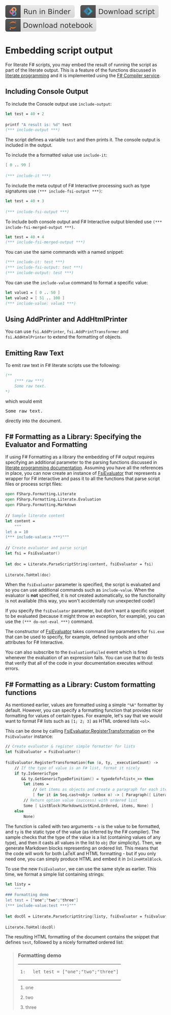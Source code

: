 [![Binder](img/badge-binder.svg)](https://mybinder.org/v2/gh/fsprojects/fsharp.formatting/gh-pages?filepath=evaluation.ipynb)&emsp;
[![Script](img/badge-script.svg)](https://fsprojects.github.io/FSharp.Formatting//evaluation.fsx)&emsp;
[![Notebook](img/badge-notebook.svg)](https://fsprojects.github.io/FSharp.Formatting//evaluation.ipynb)

# Embedding script output

For literate F# scripts, you may embed the result of running the script as part of the literate output.
This is a feature of the functions discussed in [literate programming](literate.html) and
it is implemented using the [F# Compiler service](http://fsharp.github.io/FSharp.Compiler.Service/).

## Including Console Output

To include the Console output use `include-output`:

```fsharp
let test = 40 + 2

printf "A result is: %d" test
(*** include-output ***)

```

The script defines a variable `test` and then prints it. The console output is included
in the output.

To include the a formatted value use `include-it`:

```fsharp
[ 0 .. 99 ]

(*** include-it ***)

```

To include the meta output of F# Interactive processing such as type signatures use `(*** include-fsi-output ***)`:

```fsharp
let test = 40 + 3

(*** include-fsi-output ***)

```

To include both console output and F# Interactive output blended use `(*** include-fsi-merged-output ***)`.

```fsharp
let test = 40 + 4
(*** include-fsi-merged-output ***)

```

You can use the same commands with a named snippet:

```fsharp
(*** include-it: test ***)
(*** include-fsi-output: test ***)
(*** include-output: test ***)

```

You can use the `include-value` command to format a specific value:

```fsharp
let value1 = [ 0 .. 50 ]
let value2 = [ 51 .. 100 ]
(*** include-value: value1 ***)

```

## Using AddPrinter and AddHtmlPrinter

You can use `fsi.AddPrinter`, `fsi.AddPrintTransformer` and `fsi.AddHtmlPrinter` to extend the formatting of objects.

## Emitting Raw Text

To emit raw text in F# literate scripts use the following:

```fsharp
(**
	(*** raw ***)
	Some raw text.
*)

```

which would emit

<pre>
Some raw text.
</pre>
directly into the document.

## F# Formatting as a Library:  Specifying the Evaluator and Formatting

If using F# Formatting as a library the embedding of F# output requires specifying an additional parameter to the
parsing functions discussed in [literate programming documentation](literate.html).
Assuming you have all the references in place, you can now create an instance of
[FsiEvaluator](https://fsprojects.github.io/FSharp.Formatting/reference/fsharp-formatting-literate-evaluation-fsievaluator.html) that represents a wrapper for F# interactive and pass it to all the
functions that parse script files or process script files:

```fsharp
open FSharp.Formatting.Literate
open FSharp.Formatting.Literate.Evaluation
open FSharp.Formatting.Markdown

// Sample literate content
let content =
    """
let a = 10
(*** include-value:a ***)"""

// Create evaluator and parse script
let fsi = FsiEvaluator()

let doc = Literate.ParseScriptString(content, fsiEvaluator = fsi)

Literate.ToHtml(doc)
```

When the `fsiEvaluator` parameter is specified, the script is evaluated and so you
can use additional commands such as `include-value`. When the evaluator is **not** specified,
it is not created automatically, so the functionality is not available (this way,
you won't accidentally run unexpected code!)

If you specify the `fsiEvaluator` parameter, but don't want a specific snippet to be evaluated
(because it might throw an exception, for example), you can use the `(*** do-not-eval ***)`
command.

The constructor of [FsiEvaluator](https://fsprojects.github.io/FSharp.Formatting/reference/fsharp-formatting-literate-evaluation-fsievaluator.html) takes command line parameters for `fsi.exe` that can
be used to specify, for example, defined symbols and other attributes for F# Interactive.

You can also subscribe to the `EvaluationFailed` event which is fired whenever the evaluation
of an expression fails. You can use that to do tests that verify that all of the code in your
documentation executes without errors.

## F# Formatting as a Library: Custom formatting functions

As mentioned earlier, values are formatted using a simple `"%A"` formatter by default.
However, you can specify a formatting function that provides nicer formatting for values
of certain types. For example, let's say that we would want to format F# lists such as
`[1; 2; 3]` as HTML ordered lists `<ol>`.

This can be done by calling [FsiEvaluator.RegisterTransformation](https://fsprojects.github.io/FSharp.Formatting/reference/fsharp-formatting-literate-evaluation-fsievaluator.html#RegisterTransformation) on the `FsiEvaluator` instance:

```fsharp
// Create evaluator & register simple formatter for lists
let fsiEvaluator = FsiEvaluator()

fsiEvaluator.RegisterTransformation(fun (o, ty, _executionCount) ->
    // If the type of value is an F# list, format it nicely
    if ty.IsGenericType
       && ty.GetGenericTypeDefinition() = typedefof<list<_>> then
        let items =
            // Get items as objects and create a paragraph for each item
            [ for it in Seq.cast<obj> (unbox o) -> [ Paragraph([ Literal(it.ToString(), None) ], None) ] ]
        // Return option value (success) with ordered list
        Some [ ListBlock(MarkdownListKind.Ordered, items, None) ]
    else
        None)
```

The function is called with two arguments - `o` is the value to be formatted, and `ty`
is the static type of the value (as inferred by the F# compiler). The sample checks
that the type of the value is a list (containing values of any type), and then it
casts all values in the list to `obj` (for simplicity). Then, we generate Markdown
blocks representing an ordered list. This means that the code will work for both
LaTeX and HTML formatting - but if you only need one, you can simply produce HTML and
embed it in `InlineHtmlBlock`.

To use the new `FsiEvaluator`, we can use the same style as earlier. This time, we format
a simple list containing strings:

```fsharp
let listy =
    """
### Formatting demo
let test = ["one";"two";"three"]
(*** include-value:test ***)"""

let docOl = Literate.ParseScriptString(listy, fsiEvaluator = fsiEvaluator)

Literate.ToHtml(docOl)
```

The resulting HTML formatting of the document contains the snippet that defines `test`,
followed by a nicely formatted ordered list:

<blockquote>
<h3>Formatting demo</h3>
<table class="pre"><tr><td class="lines"><pre class="fssnip">
<span class="l">1: </span>
</pre>
</td>
<td class="snippet"><pre class="fssnip">
<span class="k">let</span> <spanclass="i">test</span> <span class="o">=</span> [<span class="s">&quot;</span><span class="s">one</span><span class="s">&quot;</span>;<span class="s">&quot;</span><span class="s">two</span><span class="s">&quot;</span>;<span class="s">&quot;</span><span class="s">three</span><span class="s">&quot;</span>]</pre>
</td>
</tr>
</table>
<ol>
<li><p>one</p></li>
<li><p>two</p></li>
<li><p>three</p></li>
</ol>
</blockquote>

